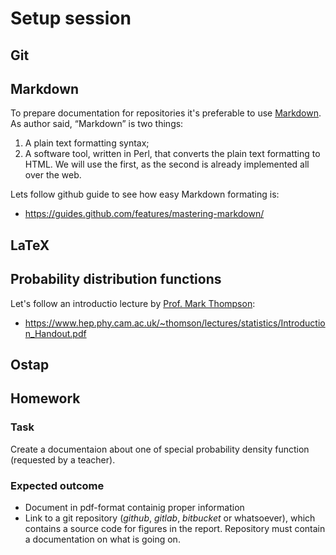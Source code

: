 # Setup session

## Git

## Markdown
To prepare documentation for repositories it's preferable to use [Markdown](https://daringfireball.net/projects/markdown/). As author said, “Markdown” is two things:
  1. A plain text formatting syntax;
  2. A software tool, written in Perl, that converts the plain text formatting to HTML.
We will use the first, as the second is already implemented all over the web. 

Lets follow github guide to see how easy Markdown formating is:
  * https://guides.github.com/features/mastering-markdown/

## LaTeX

## Probability distribution functions
Let's follow an introductio lecture by [Prof. Mark Thompson](https://www.hep.phy.cam.ac.uk/~thomson/lectures/lectures.html):
  * https://www.hep.phy.cam.ac.uk/~thomson/lectures/statistics/Introduction_Handout.pdf

## Ostap

## Homework

### Task

Create a documentaion about one of special probability density function (requested by a teacher).

### Expected outcome
  * Document in pdf-format containig proper information 
  * Link to a git repository (_github_, _gitlab_, _bitbucket_ or whatsoever), which contains a source code for figures in the report. Repository must contain a documentation on what is going on. 